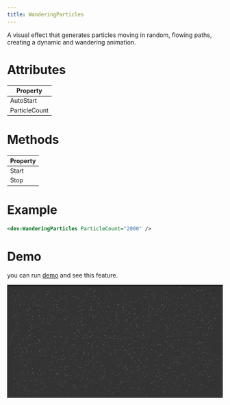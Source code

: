 ```yaml
---
title: WanderingParticles
---
```


A visual effect that generates particles moving in random, flowing paths, creating a dynamic and wandering animation.

# Attributes
|Property|
|-|
|AutoStart|
|ParticleCount|

# Methods
|Property|
|-|
|Start|
|Stop|

# Example

```xml
<dev:WanderingParticles ParticleCount="2000" />

```

# Demo
you can run [demo](https://github.com/Ghost1372/DevWinUI) and see this feature.

![DevWinUI](https://raw.githubusercontent.com/ghost1372/DevWinUI-Resources/refs/heads/main/DevWinUI-Docs/WanderingParticles.gif)